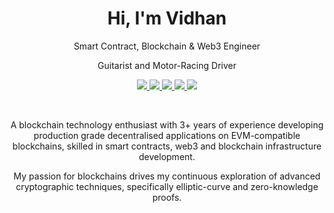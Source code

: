 <h1 align="center">Hi, I'm Vidhan</h1>
<p align="center">Smart Contract, Blockchain & Web3 Engineer</p>
<p align="center">Guitarist and Motor-Racing Driver</p>

<p align="center">
  
  <a href="https://linkedin.com/in/vidhanmangla">
      <img src="https://img.shields.io/badge/LinkedIn-0077B5?style=for-the-badge&logo=linkedin&logoColor=white" />
  </a>
  <a href="mailto:vidhanmangla@gmail.com">
      <img src="https://img.shields.io/badge/Gmail-D14836?style=for-the-badge&logo=gmail&logoColor=white" />
  </a>
  <a href="https://vidhanmangla.eth.limo">
      <img src="https://img.shields.io/badge/website-000000?style=for-the-badge&logo=About.me&logoColor=white" />
  </a>
  <a href="https://discord.com/invite/q5XtpBGWvb">
      <img src="https://img.shields.io/badge/Discord-5865F2?style=for-the-badge&logo=discord&logoColor=white" />
  </a>
  <a href="https://twitter.com/vidhanmangla">
      <img src="https://img.shields.io/badge/Twitter-1DA1F2?style=for-the-badge&logo=twitter&logoColor=white" />
  </a>

</p>


<br>


<p align="center">A blockchain technology enthusiast with 3+ years of experience developing production grade decentralised applications on EVM-compatible blockchains, skilled in smart contracts, web3 and blockchain infrastructure development.</p>

<p align="center">My passion for blockchains drives my continuous exploration of advanced cryptographic techniques, specifically elliptic-curve and zero-knowledge proofs.</p>

